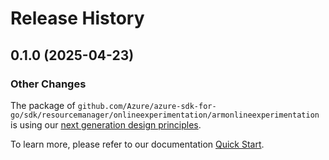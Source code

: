 # Release History

## 0.1.0 (2025-04-23)
### Other Changes

The package of `github.com/Azure/azure-sdk-for-go/sdk/resourcemanager/onlineexperimentation/armonlineexperimentation` is using our [next generation design principles](https://azure.github.io/azure-sdk/general_introduction.html).

To learn more, please refer to our documentation [Quick Start](https://aka.ms/azsdk/go/mgmt).